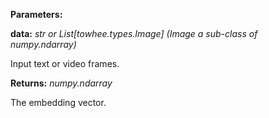 **Parameters:**

**data:** *str or List[towhee.types.Image] (Image a sub-class of numpy.ndarray)*

Input text or video frames.

**Returns:** *numpy.ndarray*

The embedding vector.

